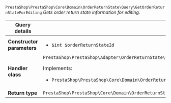`PrestaShop\PrestaShop\Core\Domain\OrderReturnState\Query\GetOrderReturnStateForEditing`
_Gets order return state information for editing._

| Query details              |    |
| -------------------------- | -- |
| **Constructor parameters** | <ul> <li>`$int $orderReturnStateId`</li> </ul> |
| **Handler class**          | `PrestaShop\PrestaShop\Adapter\OrderReturnState\QueryHandler\GetOrderReturnStateForEditingHandler`  <p> Implements: </p> <ul>  <li>`PrestaShop\PrestaShop\Core\Domain\OrderReturnState\QueryHandler\GetOrderReturnStateForEditingHandlerInterface`</li>  |
| **Return type** |  `PrestaShop\PrestaShop\Core\Domain\OrderReturnState\QueryResult\EditableOrderReturnState`  |
